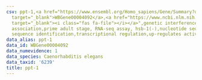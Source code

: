 ```yaml
---
csv: ppt-1,<a href="https://www.ensembl.org/Homo_sapiens/Gene/Summary?db=core;g=WBGene00004092"
  target="_blank">WBGene00004092</a>,<a href="https://www.ncbi.nlm.nih.gov/pubmed/30894454"
  target="_blank"><i class="fas fa-file"></i></a>",genetic interference,functional
  association,prime adult stage, RNA-seq assay, hsb-1(-),nucleotide sequence identification,nucleotide
  sequence identification,transcriptional regulation,up-regulates activity
data_alias: ppt-1
data_id: WBGene00004092
data_numevidence: 1
data_species: Caenorhabditis elegans
data_taxid: '6239'
title: ppt-1
---
```

